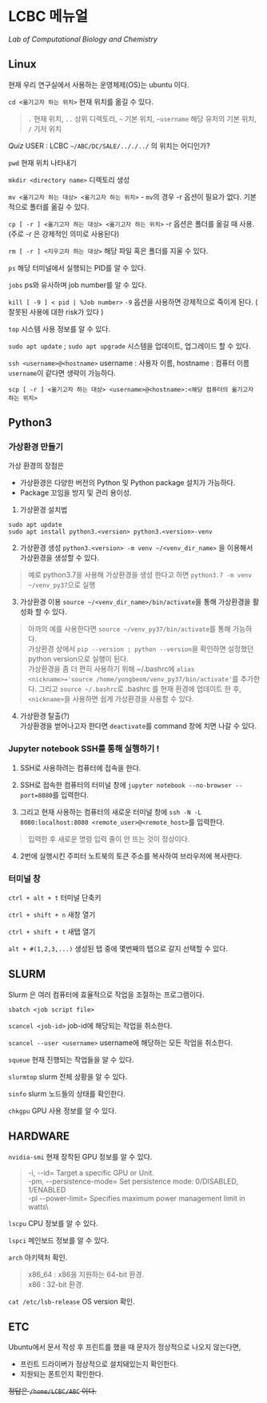 # LCBC 메뉴얼
*Lab of Computational Biology and Chemistry*

## Linux
현재 우리 연구실에서 사용하는 운영체제(OS)는 ubuntu 이다.


`cd <옮기고자 하는 위치>` 현재 위치를 옮길 수 있다.
> `.` 현재 위치, `..` 상위 디렉토리, `~` 기본 위치, `~username` 해당 유저의 기본 위치, `/` 기저 위치

*Quiz* USER : LCBC
`~/ABC/DC/SALE/.././../` 의 위치는 어디인가?


`pwd` 현재 위치 나타내기


`mkdir <directory name>` 디렉토리 생성


`mv <옮기고자 하는 대상> <옮기고자 하는 위치>` - `mv`의 경우 -r 옵션이 필요가 없다. 기본적으로 폴터를 옮길 수 있다.


`cp [ -r ] <옮기고자 하는 대상> <옮기고자 하는 위치>`
-r 옵션은 폴더를 옮길 때 사용. (주로 -r 은 강제적인 의미로 사용된다)


`rm [ -r ] <지우고자 하는 대상>` 해당 파일 혹은 폴더를 지울 수 있다.


`ps` 해당 터미널에서 실행되는 PID를 알 수 있다.

`jobs` ps와 유사하며 job number를 알 수 있다.


`kill [ -9 ] < pid | %Job number>`
`-9` 옵션을 사용하면 강제적으로 죽이게 된다. ( 잘못된 사용에 대한 risk가 있다 )


`top` 시스템 사용 정보를 알 수 있다.


`sudo apt update` ; `sudo apt upgrade` 시스템을 업데이트, 업그레이드 할 수 있다.


`ssh <username>@<hostname>` username : 사용자 이름, hostname : 컴퓨터 이름
`username`이 같다면 생략이 가능하다.

`scp [ -r ] <옮기고자 하는 대상> <username>@<hostname>:<해당 컴퓨터의 옮기고자 하는 위치>`



## Python3

### 가상환경 만들기
가상 환경의 장점은
* 가상환경은 다양한 버전의 Python 및 Python package 설치가 가능하다.
* Package 꼬임을 방지 및 관리 용이성.


1. 가상환경 설치법
```
sudo apt update
sudo apt install python3.<version> python3.<version>-venv
```

2. 가상환경 생성
`python3.<version> -m venv ~/<venv_dir_name>` 을 이용해서 가상환경을 생성할 수 있다.
> 예로 python3.7을 사용해 가상환경을 생성 한다고 하면 `python3.7 -m venv ~/venv_py37`으로 실행


3. 가상환경 이용
`source ~/<venv_dir_name>/bin/activate`을 통해 가상환경을 활성화 할 수 있다.
> 아까의 예를 사용한다면 `source ~/venv_py37/bin/activate`를 통해 가능하다.\
> 가상환경 상에서 `pip --version ; python --version`을 확인하면 설정했던 python version으로 실행이 된다.\
> 가상환경을 좀 더 편히 사용하기 위해 ~/.bashrc에 `alias <nickname>='source /home/yongbeom/venv_py37/bin/activate'`를 추가한다. 그리고 `source ~/.bashrc`로 .bashrc 를 현재 환경에 업데이트 한 후, `<nickname>`을 사용하면 쉽게 가상환경을 사용할 수 있다.

4. 가상환경 탈출(?)\
가상환경을 벋어나고자 한다면 `deactivate`를 command 창에 치면 나갈 수 있다.

### Jupyter notebook SSH를 통해 실행하기 !

1. SSH로 사용하려는 컴퓨터에 접속을 한다.

2. SSH로 접속한 컴퓨터의 터미널 창에 `jupyter notebook --no-browser --port=8080`를 입력한다.

3. 그리고 현재 사용하는 컴퓨터의 새로운 터미널 창에 `ssh -N -L 8080:localhost:8080 <remote_user>@<remote_host>`를 입력한다.
> 입력한 후 새로운 명령 입력 줄이 안 뜨는 것이 정상이다.

4. 2번에 실행시킨 주피터 노트북의 토큰 주소를 복사하여 브라우저에 복사한다.



### 터미널 창   

`ctrl + alt + t` 터미널 단축키

`ctrl + shift + n` 새창 열기

`ctrl + shift + t` 새탭 열기

`alt + #(1,2,3,...)` 생성된 탭 중에 몇번째의 탭으로 갈지 선택할 수 있다.


## SLURM
Slurm 은 여러 컴퓨터에 효율적으로 작업을 조절하는 프로그램이다.

`sbatch <job script file>`

`scancel <job-id>` job-id에 해당되는 작업을 취소한다.

`scancel --user <username>` username에 해당하는 모든 작업을 취소한다.

`squeue` 현재 진행되는 작업들을 알 수 있다.

`slurmtop` slurm 전체 상황을 알 수 있다.

`sinfo` slurm 노드들의 상태를 확인한다.

`chkgpu` GPU 사용 정보를 알 수 있다.


## HARDWARE
`nvidia-smi` 현재 장착된 GPU 정보를 알 수 있다.
> -i,   --id=                 Target a specific GPU or Unit.\
> -pm,  --persistence-mode=   Set persistence mode: 0/DISABLED, 1/ENABLED\
> -pl   --power-limit=        Specifies maximum power management limit in watts\

`lscpu` CPU 정보를 알 수 있다.

`lspci` 메인보드 정보를 알 수 있다.

`arch` 아키텍처 확인.
> x86_64 : x86을 지원하는 64-bit 환경.\
> x86 : 32-bit 환경.

`cat /etc/lsb-release` OS version 확인.

## ETC

Ubuntu에서 문서 작성 후 프린트를 했을 때 문자가 정상적으로 나오지 않는다면,
* 프린트 드라이버가 정상적으로 설치돼있는지 확인한다.
* 지원되는 폰트인지 확인한다.



~~정답은 `/home/LCBC/ABC` 이다.~~
